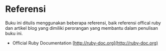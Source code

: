 # Referensi

Buku ini ditulis menggunakan beberapa referensi, baik referensi offical ruby dan artikel blog yang dimiliki perorangan yang membantu dalam penulisan buku ini.

* Official Ruby Documentation [http://ruby-doc.org](http://ruby-doc.org)



